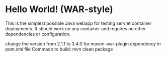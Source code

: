 Hello World! (WAR-style)
===============

This is the simplest possible Java webapp for testing servlet container deployments.  It should work on any container and requires no other dependencies or configuration.


change the version from 2.1.1 to 3.4.0 for maven-war-plugin dependency in pom.xml file
Commadn to build:
mvn clean package
